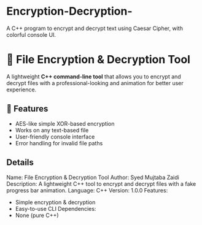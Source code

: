 # Encryption-Decryption-
 A C++ program to encrypt and decrypt text using Caesar Cipher, with colorful console UI.


# 🔐 File Encryption & Decryption Tool

A lightweight **C++ command-line tool** that allows you to encrypt and decrypt files with a professional-looking and  animation for better user experience.

## 📜 Features
- AES-like simple XOR-based encryption
- Works on any text-based file
- User-friendly console interface
- Error handling for invalid file paths


## Details
Name: File Encryption & Decryption Tool
Author: Syed Mujtaba Zaidi
Description: A lightweight C++ tool to encrypt and decrypt files with a fake progress bar animation.
Language: C++
Version: 1.0.0
Features:
  - Simple encryption & decryption
  - Easy-to-use CLI
Dependencies:
  - None (pure C++)
